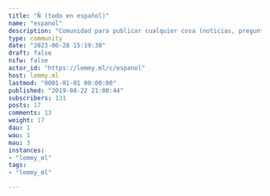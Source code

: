 ```yaml
---
title: "Ñ (todo en español)" 
name: "espanol"
description: "Comunidad para publicar cualquier cosa (noticias, preguntas, memes, comics, arte, etc.) en el idioma español.Community for all things (news, questions, memes, comics, art, etc.) in spanish language."
type: community
date: "2023-06-28 15:19:30"
draft: false
nsfw: false
actor_id: "https://lemmy.ml/c/espanol"
host: lemmy.ml
lastmod: "0001-01-01 00:00:00"
published: "2019-08-22 21:00:44"
subscribers: 131
posts: 17
comments: 13
weight: 17
dau: 1
wau: 1
mau: 3
instances:
- "lemmy_ml"
tags: 
- "lemmy_ml"

---
```


